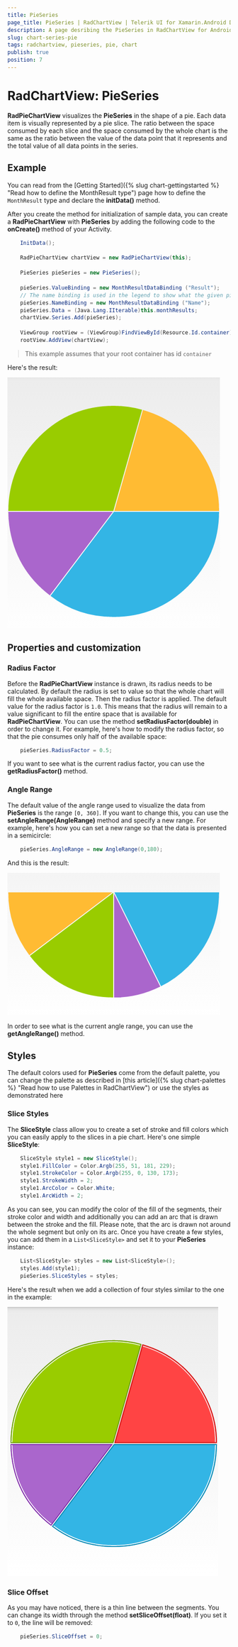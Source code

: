 ```yaml
---
title: PieSeries
page_title: PieSeries | RadChartView | Telerik UI for Xamarin.Android Documentation
description: A page desribing the PieSeries in RadChartView for Android. This article explains the most important things you need to know before using PieSeries.
slug: chart-series-pie
tags: radchartview, pieseries, pie, chart
publish: true
position: 7
---
```


# RadChartView: PieSeries

**RadPieChartView** visualizes the **PieSeries** in the shape of a pie. Each data item is visually represented by a pie slice. The ratio between the space consumed by each slice and the space consumed by the whole chart is the same as the ratio between the value of the data point that it represents and the total value of all data points in the series.

## Example

You can read from the [Getting Started]({% slug chart-gettingstarted %} "Read how to define the MonthResult type") page how to define the `MonthResult` type and declare the **initData()** method.

After you create the method for initialization of sample data, you can create a **RadPieChartView** with **PieSeries** by adding the following code to the **onCreate()** method of your Activity.


```C#
	InitData();

	RadPieChartView chartView = new RadPieChartView(this);

	PieSeries pieSeries = new PieSeries();

	pieSeries.ValueBinding = new MonthResultDataBinding ("Result");
    // The name binding is used in the legend to show what the given pie slice value means.
    pieSeries.NameBinding = new MonthResultDataBinding ("Name");
	pieSeries.Data = (Java.Lang.IIterable)this.monthResults;
	chartView.Series.Add(pieSeries);

	ViewGroup rootView = (ViewGroup)FindViewById(Resource.Id.container);
	rootView.AddView(chartView);
```

> This example assumes that your root container has id `container`

Here's the result:

![TelerikUI-Chart-Series-Pie](images/chart-series-pie-1.png "Demo of Pie chart with PieSeries.")

## Properties and customization

### Radius Factor

Before the **RadPieChartView** instance is drawn, its radius needs to be calculated. By default the radius is set to value so that the whole chart will fill the whole available space. Then the radius factor is applied. The default value for the radius factor is `1.0`. This means that the radius will remain to a value significant to fill the entire space that is available for **RadPieChartView**. You can use the method **setRadiusFactor(double)** in order to change it. For example, here's how to modify the radius factor, so that the pie consumes only half of the available space:


```C#
	pieSeries.RadiusFactor = 0.5;
```

If you want to see what is the current radius factor, you can use the **getRadiusFactor()** method.

### Angle Range

The default value of the angle range used to visualize the data from **PieSeries** is the range `[0, 360]`. If you want to change this, you can use the **setAngleRange(AngleRange)** method and specify a new range. For example, here's how you can set a new range so that the data is presented in a semicircle:


```C#
	pieSeries.AngleRange = new AngleRange(0,180);
```

And this is the result:

![TelerikUI-Chart-Series-Pie-Semicircle](images/chart-series-pie-2.png "Demo of Pie chart with PieSeries in a semicircle.")

In order to see what is the current angle range, you can use the **getAngleRange()** method.

## Styles

The default colors used for **PieSeries** come from the default palette, you can change the palette as described in [this article]({% slug chart-palettes %} "Read how to use Palettes in RadChartView") or use the styles as demonstrated here

### Slice Styles

The **SliceStyle** class allow you to create a set of stroke and fill colors which you can easily apply to the slices in a pie chart. Here's one simple **SliceStyle**:


```C#
	SliceStyle style1 = new SliceStyle();
	style1.FillColor = Color.Argb(255, 51, 181, 229);
	style1.StrokeColor = Color.Argb(255, 0, 130, 173);
	style1.StrokeWidth = 2;
	style1.ArcColor = Color.White;
	style1.ArcWidth = 2;
```

As you can see, you can modify the color of the fill of the segments, their stroke color and width and additionally you can add an arc that is drawn between the stroke and the fill. Please note, that the arc is drawn not around the whole segment but only on its arc. Once you have create a few styles, you can add them in a `List<SliceStyle>` and set it to your **PieSeries** instance:


```C#
	List<SliceStyle> styles = new List<SliceStyle>();
	styles.Add(style1);
	pieSeries.SliceStyles = styles;
```

Here's the result when we add a collection of four styles similar to the one in the example:

![TelerikUI-Chart-Series-Pie-Styles](images/chart-series-pie-3.png "Demo of Pie chart with custom slice styles.")

### Slice Offset

As you may have noticed, there is a thin line between the segments. You can change its width through the method **setSliceOffset(float)**. If you set it to `0`, the line will be removed:


```C#
	pieSeries.SliceOffset = 0;
```